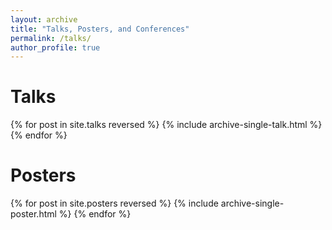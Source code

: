 ```yaml
---
layout: archive
title: "Talks, Posters, and Conferences"
permalink: /talks/
author_profile: true
---
```


# Talks

{% for post in site.talks reversed %}
  {% include archive-single-talk.html %}
{% endfor %}


# Posters

{% for post in site.posters reversed %}
  {% include archive-single-poster.html %}
{% endfor %}
